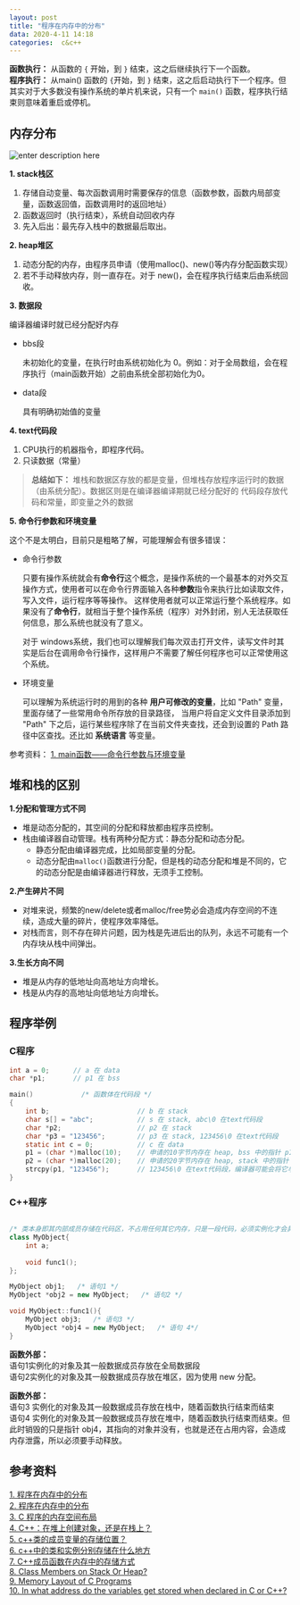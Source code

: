 ```yaml
---
layout: post
title: "程序在内存中的分布"
data: 2020-4-11 14:18
categories:  c&c++
---
```


**函数执行：** 从函数的  `{` 开始，到 `}` 结束，这之后继续执行下一个函数。  
**程序执行：** 从main() 函数的 `{`开始，到 `}` 结束，这之后启动执行下一个程序。但其实对于大多数没有操作系统的单片机来说，只有一个 `main()` 函数，程序执行结束则意味着重启或停机。

<!--more-->

## 内存分布

![enter description here](https://raw.githubusercontent.com/LonlyPan/LonlyPan.github.io/master/images/Posts/2020-4-11-程序在内存中的分布/程序内存分布.png)

**1. stack栈区**
1. 存储自动变量、每次函数调用时需要保存的信息（函数参数，函数内局部变量，函数返回值，函数调用时的返回地址）
2. 函数返回时（执行结束），系统自动回收内存
3. 先入后出：最先存入栈中的数据最后取出。

**2. heap堆区**
1. 动态分配的内存，由程序员申请（使用malloc()、new()等内存分配函数实现）
2. 若不手动释放内存，则一直存在。对于 new()，会在程序执行结束后由系统回收。

**3. 数据段**

编译器编译时就已经分配好内存

- bbs段

  未初始化的变量，在执行时由系统初始化为 0。例如：对于全局数组，会在程序执行（main函数开始）之前由系统全部初始化为0。

- data段

  具有明确初始值的变量

**4.  text代码段**

1. CPU执行的机器指令，即程序代码。
2. 只读数据（常量）

>**总结如下：**
堆栈和数据区存放的都是变量，但堆栈存放程序运行时的数据（由系统分配）。数据区则是在编译器编译期就已经分配好的
代码段存放代码和常量，即变量之外的数据

**5. 命令行参数和环境变量**

这个不是太明白，目前只是粗略了解，可能理解会有很多错误：

- 命令行参数

  只要有操作系统就会有**命令行**这个概念，是操作系统的一个最基本的对外交互操作方式，使用者可以在命令行界面输入各种**参数**指令来执行比如读取文件，写入文件，运行程序等等操作。  这样使用者就可以正常运行整个系统程序。如果没有了**命令行**，就相当于整个操作系统（程序）对外封闭，别人无法获取任何信息，那么系统也就没有了意义。

  对于 windows系统，我们也可以理解我们每次双击打开文件，读写文件时其实是后台在调用命令行操作，这样用户不需要了解任何程序也可以正常使用这个系统。

- 环境变量

  可以理解为系统运行时的用到的各种 **用户可修改的变量**，比如 "Path" 变量，里面存储了一些常用命令所存放的目录路径， 当用户将自定义文件目录添加到 "Path" 下之后，运行某些程序除了在当前文件夹查找，还会到设置的 Path 路径中区查找。还比如 **系统语言** 等变量。

参考资料：
[1. main函数——命令行参数与环境变量](https://blog.51cto.com/muhuizz/1767467)  

## 堆和栈的区别

**1.分配和管理方式不同** 
- 堆是动态分配的，其空间的分配和释放都由程序员控制。
- 栈由编译器自动管理。栈有两种分配方式：静态分配和动态分配。
  - 静态分配由编译器完成，比如局部变量的分配。
  - 动态分配由`malloc()`函数进行分配，但是栈的动态分配和堆是不同的，它的动态分配是由编译器进行释放，无须手工控制。

**2.产生碎片不同**
- 对堆来说，频繁的new/delete或者malloc/free势必会造成内存空间的不连续，造成大量的碎片，使程序效率降低。
- 对栈而言，则不存在碎片问题，因为栈是先进后出的队列，永远不可能有一个内存块从栈中间弹出。

**3.生长方向不同**
- 堆是从内存的低地址向高地址方向增长。
- 栈是从内存的高地址向低地址方向增长。

## 程序举例

### C程序
```c 
int a = 0;      // a 在 data
char *p1;       // p1 在 bss

main()            /* 函数体在代码段 */
{
    int b;                      // b 在 stack
    char s[] = "abc";           // s 在 stack, abc\0 在text代码段
    char *p2;                   // p2 在 stack
    char *p3 = "123456";        // p3 在 stack, 123456\0 在text代码段
    static int c = 0;           // c 在 data
    p1 = (char *)malloc(10);    // 申请的10字节内存在 heap, bss 中的指针 p1 指向 heap 中的内存
    p2 = (char *)malloc(20);    // 申请的20字节内存在 heap, stack 中的指针 p2 指向heap中的内存
    strcpy(p1, "123456");       // 123456\0 在text代码段，编译器可能会将它与 p3 所指向的 "123456" 优化成一块
}

```

### C++程序


```cpp

/* 类本身即其内部成员存储在代码区，不占用任何其它内存，只是一段代码，必须实例化才会具有意义 */
class MyObject{
    int a;
    
    void func1();
};

MyObject obj1;   /* 语句1 */
MyObject *obj2 = new MyObject;   /* 语句2 */

void MyObject::func1(){
    MyObject obj3;   /* 语句3 */
    MyObject *obj4 = new MyObject;   /* 语句 4*/
}
```

**函数外部：**  
语句1实例化的对象及其一般数据成员存放在全局数据段  
语句2实例化的对象及其一般数据成员存放在堆区，因为使用 new 分配。  

**函数外部：**  
语句3 实例化的对象及其一般数据成员存放在栈中，随着函数执行结束而结束  
语句4 实例化的对象及其一般数据成员存放在堆中，随着函数执行结束而结束。但此时销毁的只是指针 obj4，其指向的对象并没有，也就是还在占用内容，会造成内存泄露，所以必须要手动释放。

## 参考资料

[1. 程序在内存中的分布](https://www.cnblogs.com/Lynn-Zhang/p/5449199.html)  
[2. 程序在内存中的分布](https://www.jianshu.com/p/155e83ba18b8)  
[3. C 程序的内存空间布局](https://blog.csdn.net/why19911024/article/details/53033426)  
[4. C\++：在堆上创建对象，还是在栈上？](https://www.devbean.net/2014/02/cpp-create-object-on-heap-or-stack/#comment-17679)  
[5. c\++类的成员变量的存储位置？](https://segmentfault.com/q/1010000004149330)  
[6. c\++中的类和实例分别存储在什么地方](https://zhidao.baidu.com/question/1737185158839349467.html)  
[7. C\++成员函数在内存中的存储方式](https://blog.csdn.net/fuzhongmin05/article/details/59112081)  
[8. Class Members on Stack Or Heap?](https://www.daniweb.com/programming/software-development/threads/450593/class-members-on-stack-or-heap)  
[9. Memory Layout of C Programs](https://www.geeksforgeeks.org/memory-layout-of-c-program/)  
[10. In what address do the variables get stored when declared in C or C++?](https://www.quora.com/In-what-address-do-the-variables-get-stored-when-declared-in-C-or-C++https://www.quora.com/In-what-address-do-the-variables-get-stored-when-declared-in-C-or-C++)  